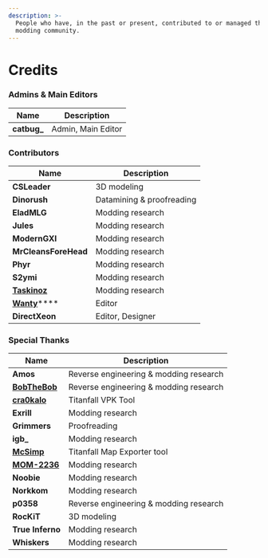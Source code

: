 ```yaml
---
description: >-
  People who have, in the past or present, contributed to or managed this wiki &
  modding community.
---
```


# Credits

### Admins & Main Editors

| Name         | Description        |
| ------------ | ------------------ |
| **catbug\_** | Admin, Main Editor |

### Contributors

| Name                                                | Description               |
| --------------------------------------------------- | ------------------------- |
| **CSLeader**                                        | 3D modeling               |
| **Dinorush**                                        | Datamining & proofreading |
| **EladMLG**                                         | Modding research          |
| **Jules**                                           | Modding research          |
| **ModernGXI**                                       | Modding research          |
| **MrCleansForeHead**                                | Modding research          |
| **Phyr**                                            | Modding research          |
| **S2ymi**                                           | Modding research          |
| ****[**Taskinoz**](https://github.com/taskinoz)**** | Modding research          |
| [**Wanty**](https://github.com/Wanty5883)****       | Editor                    |
| **DirectXeon**                                      | Editor, Designer          |

### Special Thanks

| Name                                           | Description                            |
| ---------------------------------------------- | -------------------------------------- |
| **Amos**                                       | Reverse engineering & modding research |
| [**BobTheBob**](https://github.com/BobTheBob9) | Reverse engineering & modding research |
| [**cra0kalo**](https://github.com/cra0kalo)    | Titanfall VPK Tool                     |
| **Exrill**                                     | Modding research                       |
| **Grimmers**                                   | Proofreading                           |
| **igb\_**                                      | Modding research                       |
| [**McSimp**](https://github.com/McSimp)        | Titanfall Map Exporter tool            |
| [**MOM-2236**](https://github.com/mom-2236/)   | Modding research                       |
| **Noobie**                                     | Modding research                       |
| **Norkkom**                                    | Modding research                       |
| **p0358**                                      | Reverse engineering & modding research |
| **RocKiT**                                     | 3D modeling                            |
| **True Inferno**                               | Modding research                       |
| **Whiskers**                                   | Modding research                       |

